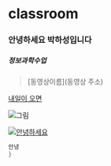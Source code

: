 # classroom

### 안녕하세요 박하성입니다
##### 정보과학수업
> [동영상이름](동영상 주소)





[내일이 오면](https://www.youtube.com/watch?v=e0--itBVfa0)


![그림](https://search.pstatic.net/sunny/?src=https%3A%2F%2Fi.pinimg.com%2Foriginals%2Fd5%2F5c%2F8b%2Fd55c8b2329977bf219d34e06ef6a82d0.jpg&type=sc960_832)


[![안녕하세요](https://search.pstatic.net/common/?src=http%3A%2F%2Fimgnews.naver.net%2Fimage%2F5759%2F2020%2F10%2F31%2F0000005920_001_20201031011755969.jpg&type=l340_165)](https://youtu.be/e0--itBVfa0)


```java
안녕
}
```
